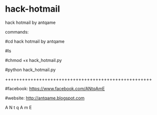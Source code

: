 # hack-hotmail
hack hotmail by antqame




commands:



#cd hack hotmail by antqame

#ls

#chmod +x hack_hotmail.py

#python hack_hotmail.py

++++++++++++++++++++++++++++++++++++++++++++++++++++

#facebook: https://www.facebook.com/ANtqAmE


#website: http://antqame.blogspot.com







A  N  t  q  A  m  E 
